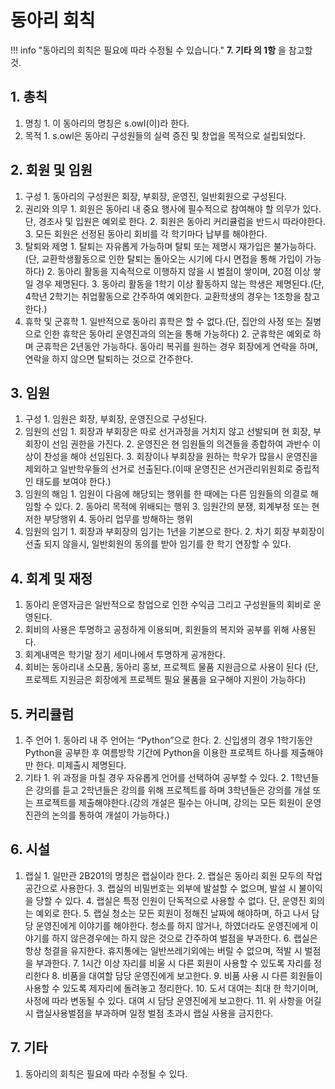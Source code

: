 # 동아리 회칙

!!! info "동아리의 회칙은 필요에 따라 수정될 수 있습니다."
    **7. 기타 의 1항** 을 참고할 것.

## 1. 총칙
  1. 명칭
    1. 이 동아리의 명칭은 s.owl(이)라 한다.
  2. 목적
    1. s.owl은 동아리 구성원들의 실력 증진 및 창업을 목적으로 설립되었다.

## 2. 회원 및 임원
  1. 구성
    1. 동아리의 구성원은 회장, 부회장, 운영진, 일반회원으로 구성된다.
  2. 권리와 의무
    1. 회원은 동아리 내 중요 행사에 필수적으로 참여해야 할 의무가 있다. 단, 경조사 및 입원은 예외로 한다.
    2. 회원은 동아리 커리큘럼을 반드시 따라야한다.
    3. 모든 회원은 선정된 동아리 회비를 각 학기마다 납부를 해야한다.
  3. 탈퇴와 제명
    1. 탈퇴는 자유롭게 가능하며 탈퇴 또는 제명시 재가입은 불가능하다.(단, 교환학생활동으로 인한 탈퇴는 돌아오는 시기에 다시 면접을 통해 가입이 가능하다)
    2. 동아리 활동을 지속적으로 이행하지 않을 시 벌점이 쌓이며, 20점 이상 쌓일 경우 제명된다.
    3. 동아리 활동을 1학기 이상 활동하지 않는 학생은 제명된다.(단, 4학년 2학기는 취업활동으로 간주하여 예외한다. 교환학생의 경우는 1조항을 참고한다.)
  4. 휴학 및 군휴학
    1. 일반적으로 동아리 휴학은 할 수 없다.(단, 집안의 사정 또는 질병으로 인한 휴학은 동아리 운영진과의 의논을 통해 가능하다)
    2. 군휴학은 예외로 하며 군휴학은 2년동안 가능하다. 동아리 복귀를 원하는 경우 회장에게 연락을 하며, 연락을 하지 않으면 탈퇴하는 것으로 간주한다.

## 3. 임원
  1. 구성
    1. 임원은 회장, 부회장, 운영진으로 구성된다.
  2. 임원의 선임
    1. 회장과 부회장은 따로 선거과정을 거치지 않고 선발되며 현 회장, 부회장이 선임 권한을 가진다.
    2. 운영진은 현 임원들의 의견들을 종합하여 과반수 이상이 찬성을 해야 선임된다.
    3. 회장이나 부회장을 원하는 학우가 많을시 운영진을 제외하고 일반학우들의 선거로 선출된다.(이때 운영진은 선거관리위원회로 중립적인 태도를 보여야 한다.)
  3. 임원의 해임
    1. 임원이 다음에 해당되는 행위를 한 때에는 다른 임원들의 의결로 해임할 수 있다.
    2. 동아리 목적에 위배되는 행위
    3. 임원간의 분쟁, 회계부정 또는 현저한 부당행위
    4. 동아리 업무를 방해하는 행위
  4. 임원의 임기
    1. 회장과 부회장의 임기는 1년을 기본으로 한다.
    2. 차기 회장 부회장이 선출 되지 않을시, 일반회원의 동의를 받아 임기를 한 학기 연장할 수 있다.

## 4. 회계 및 재정
  1. 동아리 운영자금은 일반적으로 창업으로 인한 수익금 그리고 구성원들의 회비로 운영된다.
  2. 회비의 사용은 투명하고 공정하게 이용되며, 회원들의 복지와 공부를 위해 사용된다.
  3. 회계내역은 학기말 정기 세미나에서 투명하게 공개한다.
  4. 회비는 동아리내 소모품, 동아리 홍보, 프로젝트 물품 지원금으로 사용이 된다 (단, 프로젝트 지원금은 회장에게 프로젝트 필요 물품을 요구해야 지원이 가능하다)

## 5. 커리큘럼
  1. 주 언어
    1. 동아리 내 주 언어는 “Python”으로 한다.
    2. 신입생의 경우 1학기동안 Python을 공부한 후 여름방학 기간에 Python을 이용한 프로젝트 하나를 제출해야만 한다. 미제출시 제명된다.
  2. 기타
    1. 위 과정을 마칠 경우 자유롭게 언어를 선택하여 공부할 수 있다.
    2. 1학년들은 강의를 듣고 2학년들은 강의를 위해 프로젝트를 하며 3학년들은 강의를 개설 또는 프로젝트를 제출해야한다.(강의 개설은 필수는 아니며, 강의는 모든 회원이 운영진관의 논의를 통하여 개설이 가능하다.)

## 6. 시설
  1. 랩실
    1. 일만관 2B201의 명칭은 랩실이라 한다.
    2. 랩실은 동아리 회원 모두의 작업공간으로 사용한다.
    3. 랩실의 비밀번호는 외부에 발설할 수 없으며, 발설 시 불이익을 당할 수 있다.
    4. 랩실은 특정 인원이 단독적으로 사용할 수 없다. 단, 운영진 회의는 예외로 한다.
    5. 랩실 청소는 모든 회원이 정해진 날짜에 해야하며, 하고 나서 담당 운영진에게 이야기를 해야한다. 청소를 하지 않거나, 하였더라도 운영진에게 이야기를 하지 않은경우에는 하지 않은 것으로 간주하여 벌점을 부과한다.
    6. 랩실은 항상 청결을 유지한다. 휴지통에는 일반쓰레기외에는 버릴 수 없으며, 적발 시 벌점을 부과한다.
    7. 1시간 이상 자리를 비울 시 다른 회원이 사용할 수 있도록 자리를 정리한다
    8. 비품을 대여할 담당 운영진에게 보고한다.
    9. 비품 사용 시 다른 회원들이 사용할 수 있도록 제자리에 돌려놓고 정리한다.
    10. 도서 대여는 최대 한 학기이며, 사정에 따라 변동될 수 있다. 대여 시 담당 운영진에게 보고한다.
    11. 위 사항을 어길 시 랩실사용벌점을 부과하며 일정 벌점 초과시 랩실 사용을 금지한다.

## 7. 기타
  1. 동아리의 회칙은 필요에 따라 수정될 수 있다.
